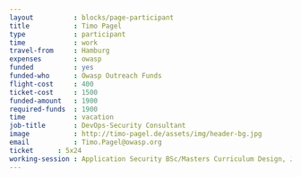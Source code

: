 ```yaml
---
layout          : blocks/page-participant
title           : Timo Pagel
type            : participant
time            : work
travel-from     : Hamburg
expenses        : owasp
funded          : yes
funded-who      : Owasp Outreach Funds
flight-cost     : 400
ticket-cost     : 1500
funded-amount   : 1900
required-funds  : 1900
time            : vacation
job-title       : DevOps-Security Consultant
image           : http://timo-pagel.de/assets/img/header-bg.jpg
email           : Timo.Pagel@owasp.org
ticket     	: 5x24
working-session	: Application Security BSc/Masters Curriculum Design, Juice Shop, Draft SAMM2 - the "DevOps release", Update SAMM model to take into account Agile and DevOps, Docker Security, Scaling Static Analysis Reviews and Deployments
---
```

